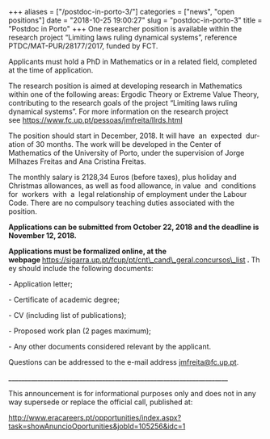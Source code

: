+++
aliases = ["/postdoc-in-porto-3/"]
categories = ["news", "open positions"]
date = "2018-10-25 19:00:27"
slug = "postdoc-in-porto-3"
title = "Postdoc in Porto"
+++
One researcher position is available within the research project
“Limiting laws ruling dynamical systems”, reference
PTDC/MAT-PUR/28177/2017, funded by FCT.

<span lang="EN-GB">Applicants must hold a PhD in Mathematics or in a
related field, completed at the time of application.</span>

The research position is aimed at developing research in Mathematics
within one of the following areas: Ergodic Theory or Extreme Value
Theory, contributing to the research goals of the project “Limiting laws
ruling dynamical systems”. For more information on the research project
see <https://www.fc.up.pt/pessoas/jmfreita/llrds.html>

<span lang="EN-GB">The position should start in December, 2018. It will
have  an  expected  duration of 30 months. </span>The work will be
developed in the Center of Mathematics of the University of Porto, under
the supervision of Jorge Milhazes Freitas and Ana Cristina Freitas.

<span lang="EN-GB">The monthly salary is 2128,34 Euros (before taxes),
plus holiday and Christmas allowances, as well as food allowance, in
value  and  conditions  for  workers  with  a  legal relationship of
employment under the Labour Code. There are no compulsory teaching
duties associated with the position.</span>

**<span lang="EN-GB">Applications can be submitted from October 22, 2018
and the deadline is November 12, 2018.</span>**

**<span lang="EN-GB">Applications must be formalized online, at the
webpage</span><span lang="EN-GB"> </span>**[<span
lang="EN-GB">https://sigarra.up.pt/fcup/pt/cnt\_cand\_geral.concursos\_list</span>](https://sigarra.up.pt/fcup/pt/cnt_cand_geral.concursos_list)**<span
lang="EN-GB"> </span><span lang="EN-GB">. </span>**<span
lang="EN-GB">They should include the following documents:</span>

<span lang="EN-GB">- Application letter;</span>

<span lang="EN-GB">- Certificate of academic degree; </span>

<span lang="EN-GB">- CV (including list of publications);</span>

<span lang="EN-GB">- Proposed work plan (2 pages maximum);</span>

<span lang="EN-GB">- Any other documents considered relevant by the
applicant.</span>

<span lang="EN-GB">Questions can be addressed to the e-mail
address </span>[<span
lang="EN-US">jmfreita@fc.up.pt</span>](mailto:cmup.secretariado@fc.up.pt?subject=UID/MAT/00144/2013%20-%20FCT/MCTES)<span
lang="EN-GB">.</span>

<span
lang="EN-GB">\_\_\_\_\_\_\_\_\_\_\_\_\_\_\_\_\_\_\_\_\_\_\_\_\_\_\_\_\_\_\_\_\_\_\_\_\_\_\_\_\_\_\_\_\_\_\_\_\_\_\_\_\_\_\_\_\_\_\_\_\_\_\_\_\_\_\_\_</span>

<span lang="EN-GB">This announcement is for informational purposes only
and does not in any way supersede or replace the official call,
published at:</span>

<div>

[<span
lang="EN-US">http://www.eracareers.pt/opportunities/index.aspx?task=showAnuncioOportunities&jobId=105256&idc=1</span>](http://www.eracareers.pt/opportunities/index.aspx?task=showAnuncioOportunities&jobId=105256&idc=1)

</div>
